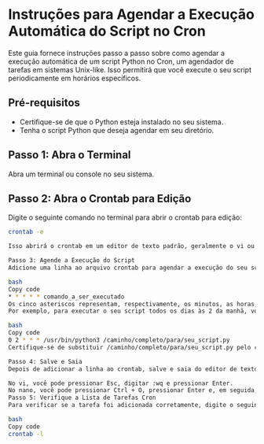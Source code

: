 # Instruções para Agendar a Execução Automática do Script no Cron

Este guia fornece instruções passo a passo sobre como agendar a execução automática de um script Python no Cron, um agendador de tarefas em sistemas Unix-like. Isso permitirá que você execute o seu script periodicamente em horários específicos.

## Pré-requisitos

- Certifique-se de que o Python esteja instalado no seu sistema.
- Tenha o script Python que deseja agendar em seu diretório.

## Passo 1: Abra o Terminal

Abra um terminal ou console no seu sistema.

## Passo 2: Abra o Crontab para Edição

Digite o seguinte comando no terminal para abrir o crontab para edição:

```bash
crontab -e

Isso abrirá o crontab em um editor de texto padrão, geralmente o vi ou nano.

Passo 3: Agende a Execução do Script
Adicione uma linha ao arquivo crontab para agendar a execução do seu script. A sintaxe geral é a seguinte:

bash
Copy code
* * * * * comando_a_ser_executado
Os cinco asteriscos representam, respectivamente, os minutos, as horas, os dias do mês, os meses e os dias da semana em que o script será executado. Você pode personalizar esses valores de acordo com suas necessidades.
Por exemplo, para executar o seu script todos os dias às 2 da manhã, você pode adicionar a seguinte linha:

bash
Copy code
0 2 * * * /usr/bin/python3 /caminho/completo/para/seu_script.py
Certifique-se de substituir /caminho/completo/para/seu_script.py pelo caminho completo para o seu script Python.

Passo 4: Salve e Saia
Depois de adicionar a linha ao crontab, salve e saia do editor de texto de acordo com as instruções do seu editor.

No vi, você pode pressionar Esc, digitar :wq e pressionar Enter.
No nano, você pode pressionar Ctrl + O, pressionar Enter e, em seguida, pressionar Ctrl + X.
Passo 5: Verifique a Lista de Tarefas Cron
Para verificar se a tarefa foi adicionada corretamente, digite o seguinte comando no terminal:

bash
Copy code
crontab -l